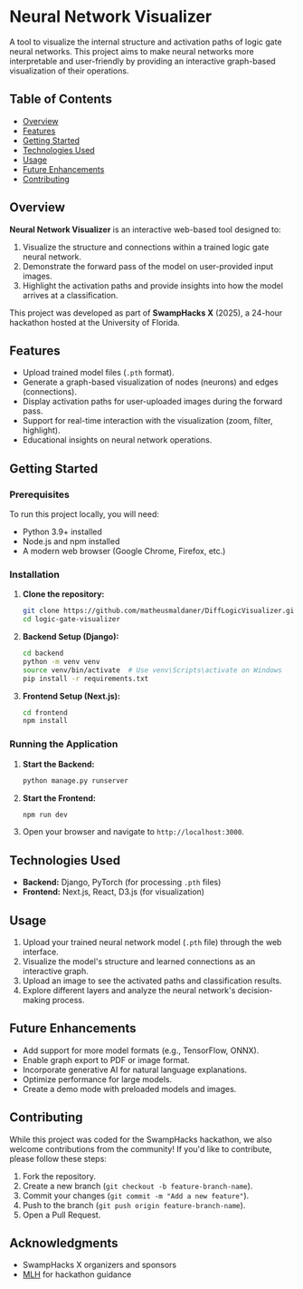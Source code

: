 # Neural Network Visualizer

A tool to visualize the internal structure and activation paths of logic gate neural networks. This project aims to make neural networks more interpretable and user-friendly by providing an interactive graph-based visualization of their operations.

## Table of Contents
- [Overview](#overview)
- [Features](#features)
- [Getting Started](#getting-started)
- [Technologies Used](#technologies-used)
- [Usage](#usage)
- [Future Enhancements](#future-enhancements)
- [Contributing](#contributing)

## Overview

**Neural Network Visualizer** is an interactive web-based tool designed to:
1. Visualize the structure and connections within a trained logic gate neural network.
2. Demonstrate the forward pass of the model on user-provided input images.
3. Highlight the activation paths and provide insights into how the model arrives at a classification.

This project was developed as part of **SwampHacks X** (2025), a 24-hour hackathon hosted at the University of Florida.

## Features

- Upload trained model files (`.pth` format).
- Generate a graph-based visualization of nodes (neurons) and edges (connections).
- Display activation paths for user-uploaded images during the forward pass.
- Support for real-time interaction with the visualization (zoom, filter, highlight).
- Educational insights on neural network operations.

## Getting Started

### Prerequisites

To run this project locally, you will need:

- Python 3.9+ installed
- Node.js and npm installed
- A modern web browser (Google Chrome, Firefox, etc.)

### Installation

1. **Clone the repository:**
   ```bash
   git clone https://github.com/matheusmaldaner/DiffLogicVisualizer.git
   cd logic-gate-visualizer
   ```

2. **Backend Setup (Django):**
   ```bash
   cd backend
   python -m venv venv
   source venv/bin/activate  # Use venv\Scripts\activate on Windows
   pip install -r requirements.txt
   ```

3. **Frontend Setup (Next.js):**
   ```bash
   cd frontend
   npm install
   ```

### Running the Application

1. **Start the Backend:**
   ```bash
   python manage.py runserver
   ```

2. **Start the Frontend:**
   ```bash
   npm run dev
   ```
   
3. Open your browser and navigate to `http://localhost:3000`.

## Technologies Used

- **Backend:** Django, PyTorch (for processing `.pth` files)
- **Frontend:** Next.js, React, D3.js (for visualization)

## Usage

1. Upload your trained neural network model (`.pth` file) through the web interface.
2. Visualize the model's structure and learned connections as an interactive graph.
3. Upload an image to see the activated paths and classification results.
4. Explore different layers and analyze the neural network's decision-making process.

## Future Enhancements

- Add support for more model formats (e.g., TensorFlow, ONNX).
- Enable graph export to PDF or image format.
- Incorporate generative AI for natural language explanations.
- Optimize performance for large models.
- Create a demo mode with preloaded models and images.

## Contributing

While this project was coded for the SwampHacks hackathon, we also welcome contributions from the community! If you'd like to contribute, please follow these steps:
1. Fork the repository.
2. Create a new branch (`git checkout -b feature-branch-name`).
3. Commit your changes (`git commit -m "Add a new feature"`).
4. Push to the branch (`git push origin feature-branch-name`).
5. Open a Pull Request.

## Acknowledgments

- SwampHacks X organizers and sponsors
- [MLH](https://mlh.io) for hackathon guidance
